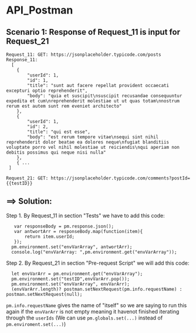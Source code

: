 # API_Postman

## Scenario 1: Response of Request_11 is input for Request_21 ##
```
Request_11: GET: https://jsonplaceholder.typicode.com/posts
Response_11: 
  [
    {
        "userId": 1,
        "id": 1,
        "title": "sunt aut facere repellat provident occaecati excepturi optio reprehenderit",
        "body": "quia et suscipit\nsuscipit recusandae consequuntur expedita et cum\nreprehenderit molestiae ut ut quas totam\nnostrum rerum est autem sunt rem eveniet architecto"
    },
    {
        "userId": 1,
        "id": 2,
        "title": "qui est esse",
        "body": "est rerum tempore vitae\nsequi sint nihil reprehenderit dolor beatae ea dolores neque\nfugiat blanditiis voluptate porro vel nihil molestiae ut reiciendis\nqui aperiam non debitis possimus qui neque nisi nulla"
    },
    { ...
 ]   
```
```
Request_21: GET: https://jsonplaceholder.typicode.com/comments?postId={{testID}}
```
## ==> Solution: ##

Step 1. By Request_11 in section "Tests" we have to add this code:
 ```  
    var responseBody = pm.response.json();
    var antwortArr = responseBody.map(function(item){
        return item.userId;
    });
   pm.environment.set("envVarArray", antwortArr);
   console.log("envVarArray: ",pm.environment.get("envVarArray"));
   ```
   
 Step 2. By Request_21 in section "Pre-request Script" we will add this code:
 ```
   let envVarArr = pm.environment.get("envVarArray");
   pm.environment.set("testID",envVarArr.pop());
   pm.environment.set("envVarArray", envVarArr);
   (envVarArr.length)? postman.setNextRequest(pm.info.requestName) : postman.setNextRequest(null);
   ```
   
   `pm.info.requestName` gives the name of "itself" so we are saying to run this again if the `envVarArr` is not empty meaning it havenot finished iterating through the `userIds`
   (We can use `pm.globals.set(...)` instead of `pm.enviroment.set(...)`)
 
 
